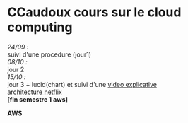 # **CCaudoux cours sur le cloud computing**
*24/09 :*  
suivi d'une procedure (jour1)  
*08/10 :*    
jour 2  
*15/10 :*  
jour 3  + lucid(chart) et suivi d'une [video explicative](https://www.youtube.com/watch?v=DxSdSmzXIsU&t=191s)  
[architecture netflix](https://miro.medium.com/v2/resize:fit:1400/1*oT-ssryndQnVmbwBhjXNzw.gif "texte")  
**[fin semestre 1 aws]**  
  
**AWS**
